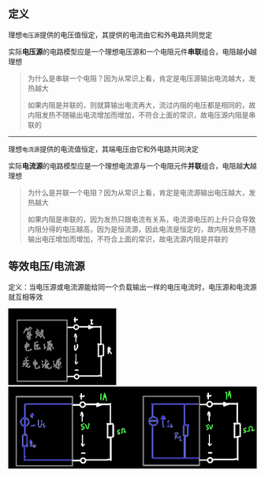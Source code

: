 ## 定义

理想`电压源`提供的电压值恒定，其提供的电流由它和外电路共同觉定

实际**电压源**的电路模型应是一个理想电压源和一个电阻元件**串联**组合，电阻越**小**越理想

> 为什么是串联一个电阻？因为从常识上看，肯定是电压源输出电流越大，发热越大
> 
> 如果内阻是并联的，则就算输出电流再大，流过内阻的电压都是相同的，故内阻发热不随输出电流增加而增加，不符合上面的常识，故电压源内阻是串联的

------

理想`电流源`提供的电流值恒定，其端电压由它和外电路共同决定

实际**电流源**的电路模型应是一个理想电流源与一个电阻元件**并联**组合，电阻越**大**越理想

> 为什么是并联一个电阻？因为从常识上看，肯定是电流源输出电压越大，发热越大
>
> 如果内阻是串联的，因为发热只跟电流有关系，电流源电压的上升只会导致内阻分得的电压越高，因为是恒流源，因此电流是恒定的，故内阻发热不随输出电压增加而增加，不符合上面的常识，故电流源内阻是并联的



## 等效电压/电流源

定义：当电压源或电流源能给同一个负载输出一样的电压电流时，电压源和电流源就互相等效

<div align=left><img src="assets/image-20220601132557097.png" alt="image-20220601132557097" style="zoom:50%;" /></div>

<div align=left><img src="assets/image-20220601135427180.png" alt="image-20220601135427180" style="zoom:67%;" /></div>